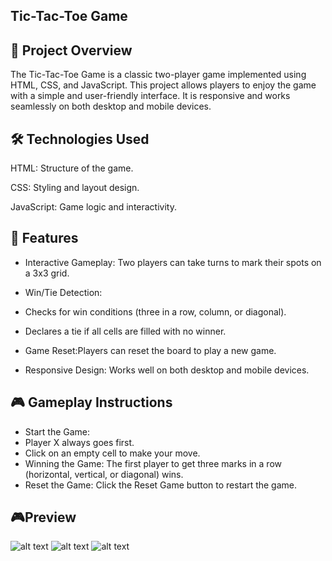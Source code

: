 Tic-Tac-Toe Game
---
🎯 Project Overview
---
The Tic-Tac-Toe Game is a classic two-player game implemented using HTML, CSS, and JavaScript. This project allows players to enjoy the game with a simple and user-friendly interface. It is responsive and works seamlessly on both desktop and mobile devices.

🛠️ Technologies Used
---
HTML: Structure of the game.

CSS: Styling and layout design.

JavaScript: Game logic and interactivity.

## 📝 Features
- Interactive Gameplay:
Two players can take turns to mark their spots on a 3x3 grid.

- Win/Tie Detection:

- Checks for win conditions (three in a row, column, or diagonal).
- Declares a tie if all cells are filled with no winner.
- Game Reset:Players can reset the board to play a new game.

- Responsive Design:
Works well on both desktop and mobile devices.


## 🎮 Gameplay Instructions
- Start the Game:
- Player X always goes first.
- Click on an empty cell to make your move.
- Winning the Game:
The first player to get three marks in a row (horizontal, vertical, or diagonal) wins.
- Reset the Game:
Click the Reset Game button to restart the game.


## 🎮Preview 
![alt text](image.png)
![alt text](image-1.png)
![alt text](image-2.png)